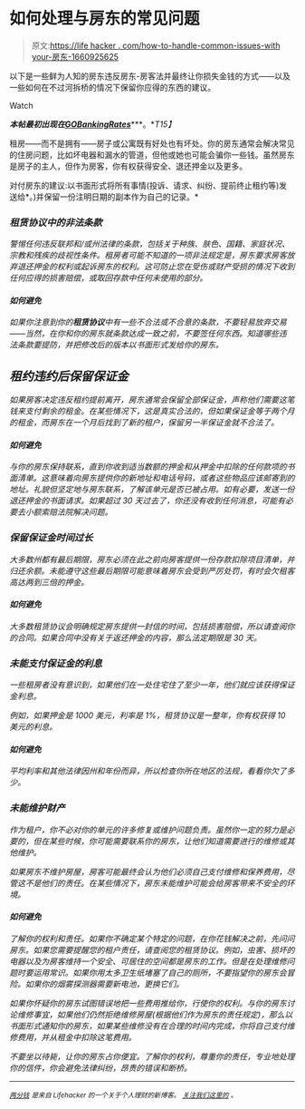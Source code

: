 # 如何处理与房东的常见问题

> 原文:[https://life hacker . com/how-to-handle-common-issues-with your-房东-1660925625](https://lifehacker.com/how-to-handle-common-issues-with-your-landlord-1660925625)

以下是一些鲜为人知的房东违反房东-房客法并最终让你损失金钱的方式——以及一些如何在不过河拆桥的情况下保留你应得的东西的建议。

Watch

***本帖最初出现在***[***GOBankingRates***](http://www.gobankingrates.com/mortgage-rates/5-ways-landlord-cheating-out-savings/)***。**T15】*

租房——而不是拥有——房子或公寓既有好处也有坏处。你的房东通常会解决常见的住房问题，比如坏电器和漏水的管道，但他或她也可能会骗你一些钱。虽然房东是房子的主人，但作为房客，你有权获得安全、退还押金以及更多。

对付房东的建议:以书面形式将所有事情(投诉、请求、纠纷、提前终止租约等)发送给*。)并保留一份注明日期的副本作为自己的记录。*

### *租赁协议中的非法条款*

*警惕任何违反联邦和/或州法律的条款，包括关于种族、肤色、国籍、家庭状况、宗教和残疾的歧视性条件。租房者可能不知道的一项非法规定是，房东要求房客放弃退还押金的权利或起诉房东的权利。这可防止您在受伤或财产受损的情况下收到任何应得的损害赔偿，或取回存款中任何未使用的部分。*

#### *如何避免*

*如果你注意到你的**租赁协议**中有一些不合法或不合意的条款，不要轻易放弃交易——当然，在你和你的房东就条款达成一致之前，不要签任何东西。知道哪些违法条款要提防，并把修改后的版本以书面形式发给你的房东。*

## *租约违约后保留保证金*

*如果房客决定违反租约提前离开，房东通常会保留全部保证金，声称他们需要这笔钱来支付剩余的租金。在某些情况下，这是真实合法的，但如果保证金等于两个月的租金，而房东在一个月后找到了新的租户，保留另一半保证金就不合法了。*

#### *如何避免*

*与你的房东保持联系，直到你收到适当数额的押金和从押金中扣除的任何款项的书面清单。这意味着向房东提供你的新地址和电话号码，或者这些物品应该邮寄到的地址。礼貌但坚定地与房东联系，了解该单元是否已被占用。如有必要，发送一份退还押金的书面请求。如果超过 30 天过去了，你还没有收到任何消息，可能有必要去小额索赔法院解决问题。*

### *保留保证金时间过长*

*大多数州都有最后期限，房东必须在此之前向房客提供一份存款扣除项目清单，并归还余额。未能遵守这些最后期限可能意味着房东会受到严厉处罚，有时会欠租客高达两到三倍的押金。*

#### *如何避免*

*大多数租赁协议会明确规定房东提供一封信的时间，包括损害赔偿，所以请查阅你的合同。如果合同中没有关于返还押金的内容，那么法定期限是 30 天。*

### *未能支付保证金的利息*

*一些租房者没有意识到，如果他们在一处住宅住了至少一年，他们就应该获得保证金利息。*

*例如，如果押金是 1000 美元，利率是 1%，租赁协议是一整年，你有权获得 10 美元的利息。*

#### *如何避免*

*平均利率和其他法律因州和年份而异，所以检查你所在地区的法规，看看你欠了多少。*

### *未能维护财产*

*作为租户，你不必对你的单元的许多修复或维护问题负责。虽然你一定的努力是必要的，但在某些时候，你可能需要联系你的房东，让他们知道需要进行的维修或其他维护。*

*如果房东不维护房屋，房客可能最终会认为他们必须自己支付维修和保养费用，尽管这不是他们的责任。在某些情况下，房东未能维护可能会给房客带来不安全的环境。*

#### *如何避免*

*了解你的权利和责任。如果你不确定某个特定的问题，在你花钱解决之前，先问问房东。如果您需要提醒您的租户责任，请查阅您的租赁协议。例如，虫害、损坏的电器以及为房客维持一个安全、可居住的空间都是房东的工作。但是在处理维修问题时要运用常识。如果你用太多卫生纸堵塞了自己的厕所，不要指望你的房东会冒险。如果你的烟雾探测器需要新电池，更换它们。*

*如果你怀疑你的房东试图错误地把一些费用推给你，行使你的权利。与你的房东讨论维修事宜，如果他们仍然拒绝维修房屋(根据他们作为房东的责任规定)，那么以书面形式通知你的房东，如果某些维修没有在合理的时间内完成，你将自己支付维修费用，并从租金中扣除这笔费用。*

*不要坐以待毙，让你的房东占你便宜。了解你的权利，尊重你的责任，专业地处理你的信件，你会避免法律纠纷，昂贵的错误和断桥。*

* * *

*[*<small>两分钱</small>*](http://twocents.lifehacker.com/) *<small>是来自 Lifehacker 的一个关于个人理财的新博客。</small>* [*<small>关注我们这里的</small>*](https://twitter.com/TwoCentsLH) <small>*。*</small>*